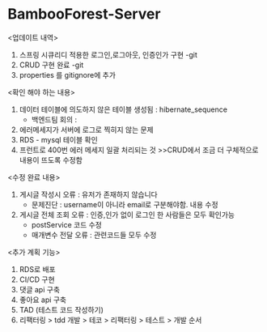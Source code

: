# BambooForest-Server

<업데이트 내역>
1. 스프링 시큐리디 적용한 로그인,로그아웃, 인증인가 구현 -git
2. CRUD 구현 완료 -git
3. properties 를 gitignore에 추가

<확인 해야 하는 내용>
1. 데이터 테이블에 의도하지 않은 테이블 생성됨 : hibernate_sequence 
   - 백엔드팀 회의 :
2. 에러메세지가 서버에 로그로 찍히지 않는 문제 
3. RDS - mysql 테이블 확인
4. 프런트로 400번 에러 메세지 일괄 처리되는 것 >>CRUD에서 조금 더 구체적으로 내용이 뜨도록 수정함


<수정 완료 내용>
1. 게시글 작성시 오류 : 유저가 존재하지 않습니다
    - 문제진단 : username이 아니라 email로 구분해야함. 내용 수정
2. 게시글 전체 조회 오류 : 인증,인가 없이 로그인 한 사람들은 모두 확인가능
    - postService 코드 수정
    - 매개변수 전달 오류 : 관련코드들 모두 수정

<추가 계획 기능>
1. RDS로 배포
2. CI/CD 구현
3. 댓글 api 구축
4. 좋아요 api 구축
5. TAD (테스트 코드 작성하기)
6. 리팩터링 > tdd 개발 > 테코 > 리팩터링 > 테스트 > 개발 순서 